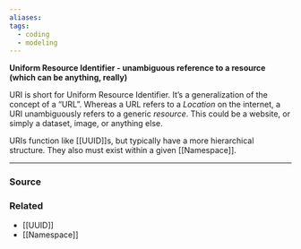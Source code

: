 ```yaml
---
aliases: 
tags:
  - coding
  - modeling
---
```

**Uniform Resource Identifier - unambiguous reference to a resource (which can be anything, really)**

URI is short for Uniform Resource Identifier. It’s a generalization of the concept of a “URL”. Whereas a URL refers to a *Location* on the internet, a URI unambiguously refers to a generic *resource*. This could be a website, or simply a dataset, image, or anything else.

URIs function like [[UUID]]s, but typically have a more hierarchical structure. They also must exist within a given [[Namespace]].

---

### Source


### Related
- [[UUID]] 
- [[Namespace]]